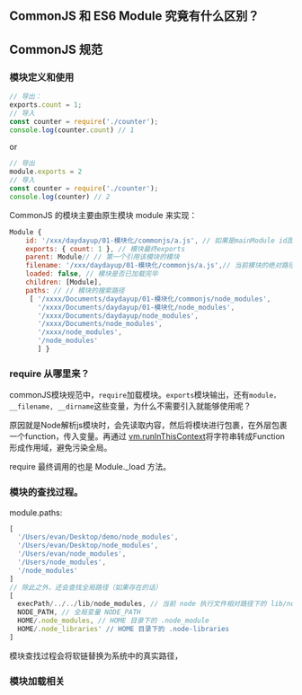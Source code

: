 ## CommonJS 和 ES6 Module 究竟有什么区别？

## CommonJS 规范
###  模块定义和使用

```js
// 导出：
exports.count = 1;
// 导入
const counter = require('./counter');
console.log(counter.count) // 1
```

or
```js
// 导出
module.exports = 2
// 导入
const counter = require('./counter');
console.log(counter) // 2
```

CommonJS 的模块主要由原生模块 module 来实现：
```js
Module {
    id: '/xxx/daydayup/01-模块化/commonjs/a.js', // 如果是mainModule id固定为 '.', 如果不是则为模块的绝对路径
    exports: { count: 1 }, // 模块最终exports
    parent: Module// // 第一个引用该模块的模块
    filename: '/xxx/daydayup/01-模块化/commonjs/a.js',// 当前模块的绝对路径 
    loaded: false, // 模块是否已加载完毕
    children: [Module],
    paths: // // 模块的搜索路径
     [ '/xxxx/Documents/daydayup/01-模块化/commonjs/node_modules',
       '/xxxx/Documents/daydayup/01-模块化/node_modules',
       '/xxxx/Documents/daydayup/node_modules',
       '/xxxx/Documents/node_modules',
       '/xxxx/node_modules',
       '/node_modules'
       ] }

```

### require 从哪里来？
commonJS模块规范中，`require`加载模块。`exports`模块输出，还有`module，__filename, __dirname`这些变量，为什么不需要引入就能够使用呢？

原因就是Node解析js模块时，会先读取内容，然后将模块进行包裹，在外层包裹一个function，传入变量。再通过 [vm.runInThisContext](http://nodejs.cn/api/vm.html)将字符串转成Function形成作用域，避免污染全局。

require 最终调用的也是 Module._load 方法。

### 模块的查找过程。

module.paths:
```js
[ 
  '/Users/evan/Desktop/demo/node_modules',
  '/Users/evan/Desktop/node_modules',
  '/Users/evan/node_modules',
  '/Users/node_modules',
  '/node_modules'
]
// 除此之外，还会查找全局路径（如果存在的话）
[
  execPath/../../lib/node_modules, // 当前 node 执行文件相对路径下的 lib/node_modules
  NODE_PATH, // 全局变量 NODE_PATH
  HOME/.node_modules, // HOME 目录下的 .node_module
  HOME/.node_libraries' // HOME 目录下的 .node-libraries
]

```

模块查找过程会将软链替换为系统中的真实路径，


### 模块加载相关

